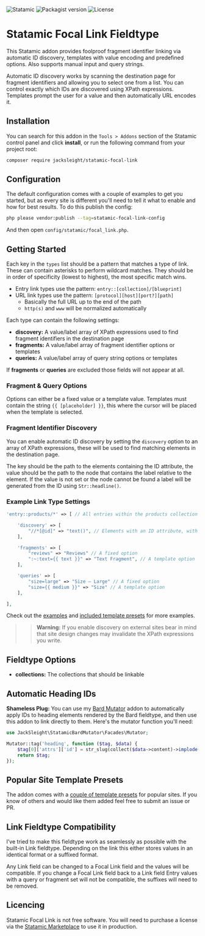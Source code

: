 <!-- statamic:hide -->

![Statamic](https://flat.badgen.net/badge/Statamic/3.2+/FF269E)
![Packagist version](https://flat.badgen.net/packagist/v/jacksleight/statamic-focal-link)
![License](https://flat.badgen.net/github/license/jacksleight/statamic-focal-link)

# Statamic Focal Link Fieldtype

<!-- /statamic:hide -->

This Statamic addon provides foolproof fragment identifier linking via automatic ID discovery, templates with value encoding and predefined options. Also supports manual input and query strings.

Automatic ID discovery works by scanning the destination page for fragment identifiers and allowing you to select one from a list. You can control exactly which IDs are discovered using XPath expressions. Templates prompt the user for a value and then automatically URL encodes it.

## Installation

You can search for this addon in the `Tools > Addons` section of the Statamic control panel and click **install**, or run the following command from your project root:

``` bash
composer require jacksleight/statamic-focal-link
```

## Configuration

The default configuration comes with a couple of examples to get you started, but as every site is different you'll need to tell it what to enable and how for best results. To do this publish the config:

```bash
php please vendor:publish --tag=statamic-focal-link-config
```

And then open `config/statamic/focal_link.php`. 

## Getting Started

Each key in the `types` list should be a pattern that matches a type of link. These can contain asterisks to perform wildcard matches. They should be in order of specificity (lowest to highest), the most specific match wins.

* Entry link types use the pattern: `entry::[collection]/[blueprint]`
* URL link types use the pattern: `[protocol][host][port?][path]`
    * Basically the full URL up to the end of the path
    * `http(s)` and `www` will be normalized automatically

Each type can contain the following settings:

* **discovery:** A value/label array of XPath expressions used to find fragment identifiers in the destination page
* **fragments:** A value/label array of fragment identifier options or templates
* **queries:** A value/label array of query string options or templates

If **fragments** or **queries** are excluded those fields will not appear at all.

### Fragment & Query Options

Options can either be a fixed value or a template value. Templates must contain the string `{{ [placeholder] }}`, this where the cursor will be placed when the template is selected.

### Fragment Identifier Discovery

You can enable automatic ID discovery by setting the `discovery` option to an array of XPath expressions, these will be used to find matching elements in the destination page.

The key should be the path to the elements containing the ID attribute, the value should be the path to the node that contains the label relative to the element. If the value is not set or the node cannot be found a label will be generated from the ID using `Str::headline()`.

### Example Link Type Settings

```php
'entry::products/*' => [ // All entries within the products collection

    'discovery' => [
        "//*[@id]" => "text()", // Elements with an ID attribute, with the text content as a label
    ],

    'fragments' => [
        "reviews" => "Reviews" // A fixed option
        ":~:text={{ text }}" => "Text Fragment", // A template option
    ],

    'queries' => [
        "size=large" => "Size — Large" // A fixed option
        "size={{ medium }}" => "Size" // A template option
    ],

],
```

Check out the [examples](https://github.com/jacksleight/statamic-focal-link/blob/main/resources/data/examples.php) and [included template presets](https://github.com/jacksleight/statamic-focal-link/blob/main/resources/data/presets.php) for more examples.

>> **Warning:** If you enable discovery on external sites bear in mind that site design changes may invalidate the XPath expressions you write.

## Fieldtype Options

* **collections:** The collections that should be linkable

## Automatic Heading IDs 

**Shameless Plug:** You can use my [Bard Mutator](https://statamic.com/addons/jacksleight/bard-mutator) addon to automatically apply IDs to heading elements rendered by the Bard fieldtype, and then use this addon to link directly to them. Here's the mutator function you'll need:

```php
use JackSleight\StatamicBardMutator\Facades\Mutator;

Mutator::tag('heading', function ($tag, $data) {
    $tag[0]['attrs']['id'] = str_slug(collect($data->content)->implode('text', ''));
    return $tag;
});
```

## Popular Site Template Presets

The addon comes with a [couple of template presets](https://github.com/jacksleight/statamic-focal-link/blob/main/resources/data/presets.php) for popular sites. If you know of others and would like them added feel free to submit an issue or PR.

## Link Fieldtype Compatibility

I’ve tried to make this fieldtype work as seamlessly as possible with the built-in Link fieldtype. Depending on the link this either stores values in an identical format or a suffixed format.

Any Link field can be changed to a Focal Link field and the values will be compatible. If you change a Focal Link field back to a Link field Entry values with a query or fragment set will not be compatible, the suffixes will need to be removed.

<!-- statamic:hide -->

## Licencing

Statamic Focal Link is not free software. You will need to purchase a license via the [Statamic Marketplace](https://statamic.com/addons/jacksleight/focal-link) to use it in production.

<!-- /statamic:hide -->
